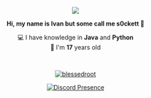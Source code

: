 <p align="center">
  <a href="https://github.com/blessedroot">
    <img src="https://komarev.com/ghpvc/?username=blessedroot&color=red">
  </a>
</p>

<p align="center"><b>Hi, my name is Ivan but some call me s0ckett 👋</b></p>
<p align="center">💻 I have knowledge in <b>Java</b> and <b>Python</b><br>🎉 I'm <b>17</b> years old</p>

</br>

<p align="center">
  <a href="https://github.com/blessedroot">
    <img align="center" src="https://github-readme-stats.vercel.app/api?username=blessedroot&show_icons=true&theme=radical&count_private=true&locale=en" alt="blessedroot"/>
  </a>
</p>
<p align="center">
  <a href="https://discord.com/users/983457000585297960" target="_blank" rel="nofollow">
    <img align="center" src="https://lanyard-profile-readme.vercel.app/api/983457000585297960?&animated=true&borderRadius=30px&idleMessage=Nothing..." alt="Discord Presence">
  </a>
</p>

</p>